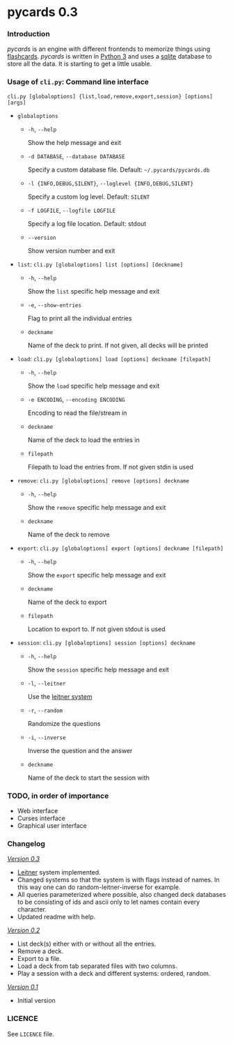 # pycards 0.3

### Introduction
*pycards* is an engine with different frontends to memorize things using
[flashcards][1]. *pycards* is written in [Python 3][2] and uses a [sqlite][3]
database to store all the data. It is starting to get a little usable.

### Usage of `cli.py`: Command line interface
`cli.py [globaloptions] {list,load,remove,export,session} [options] [args]`

- `globaloptions`
	- `-h`, `--help`
	
		Show the help message and exit
	- `-d DATABASE`, `--database DATABASE`
	
		Specify a custom database file. Default: `~/.pycards/pycards.db`
	- `-l {INFO,DEBUG,SILENT}`, `--loglevel {INFO,DEBUG,SILENT}`
	
	  Specify a custom log level. Default: `SILENT`
	- `-f LOGFILE`, `--logfile LOGFILE`
	
	  Specify a log file location. Default: stdout
	- `--version`
	
		Show version number and exit
- `list`: `cli.py [globaloptions] list [options] [deckname]`
	- `-h`, `--help`
	
		Show the `list` specific help message and exit
	- `-e`, `--show-entries`
	
		Flag to print all the individual entries
	
	- `deckname`
	
		Name of the deck to print. If not given, all decks will be printed
- `load`:  `cli.py [globaloptions] load [options] deckname [filepath]`
	- `-h`, `--help`
	
		Show the `load` specific help message and exit
	- `-e ENCODING`, `--encoding ENCODING`
	
		Encoding to read the file/stream in
	
	- `deckname`
	
		Name of the deck to load the entries in
	- `filepath`
	
		Filepath to load the entries from. If not given stdin is used
- `remove`: `cli.py [globaloptions] remove [options] deckname`
	- `-h`, `--help`
	
		Show the `remove` specific help message and exit
	- `deckname`
	
		Name of the deck to remove
- `export`:  `cli.py [globaloptions] export [options] deckname [filepath]`
	- `-h`, `--help`
	
		Show the `export` specific help message and exit
	- `deckname`
	
		Name of the deck to export
	- `filepath`
	
		Location to export to. If not given stdout is used
- `session`: `cli.py [globaloptions] session [options] deckname`
	- `-h`, `--help`
	
		Show the `session` specific help message and exit
	- `-l`, `--leitner`
	
		Use the [leitner system][4]
	- `-r`, `--random`
	
		Randomize the questions
	- `-i`, `--inverse`
	
		Inverse the question and the answer
	- `deckname`
	
		Name of the deck to start the session with

### TODO, in order of importance
- Web interface
- Curses interface
- Graphical user interface

### Changelog
*[Version 0.3](https://github.com/dopefishh/pycards/releases/tag/v0.3)*
- [Leitner][4] system implemented.
- Changed systems so that the system is with flags instead of names. In this
  way one can do random-leitner-inverse for example.
- All queries parameterized where possible, also changed deck databases to be
  consisting of ids and ascii only to let names contain every character.
- Updated readme with help.

*[Version 0.2](https://github.com/dopefishh/pycards/releases/tag/v0.2)*
- List deck(s) either with or without all the entries.
- Remove a deck.
- Export to a file.
- Load a deck from tab separated files with two columns.
- Play a session with a deck and different systems: ordered, random.

*[Version 0.1](https://github.com/dopefishh/pycards/releases/tag/v0.1)*
- Initial version

### LICENCE
See `LICENCE` file.

[1]: https://en.wikipedia.org/wiki/Flashcard
[2]: https://www.python.org
[3]: https://www.sqlite.org
[4]: https://en.wikipedia.org/wiki/Leitner_system
